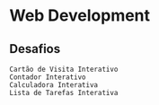 ﻿# Web Development

## Desafios

	Cartão de Visita Interativo
	Contador Interativo
	Calculadora Interativa
	Lista de Tarefas Interativa

	
